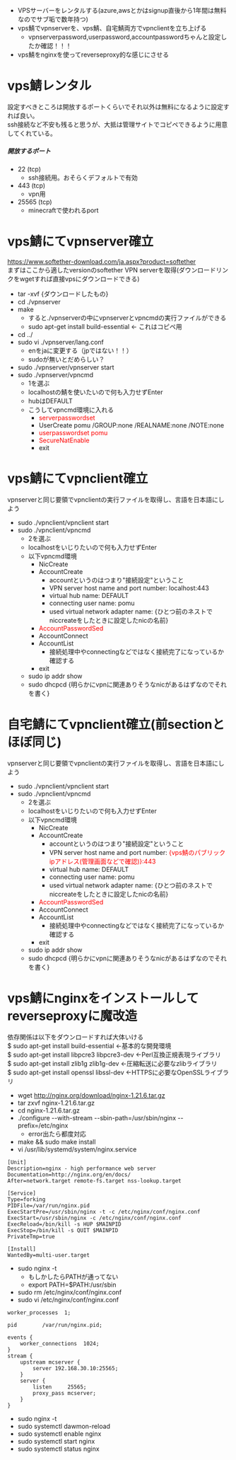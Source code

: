 <span style="color: red; "></span>
- VPSサーバーをレンタルする(azure,awsとかはsignup直後から1年間は無料なのでサブ垢で数年持つ)
- vps鯖でvpnserverを、vps鯖、自宅鯖両方でvpnclientを立ち上げる
    - vpnserverpassword,userpassword,accountpasswordちゃんと設定したか確認！！！
- vps鯖をnginxを使ってreverseproxy的な感じにさせる

# vps鯖レンタル
設定すべきところは開放するポートくらいでそれ以外は無料になるように設定すれば良い。<br>
ssh接続など不安も残ると思うが、大抵は管理サイトでコピペできるように用意してくれている。<br>
##### 開放するポート
- 22 (tcp)
    - ssh接続用。おそらくデフォルトで有効
- 443 (tcp)
    - vpn用
- 25565 (tcp)
    - minecraftで使われるport

# vps鯖にてvpnserver確立
https://www.softether-download.com/ja.aspx?product=softether<br>
まずはここから適したversionのsoftether VPN serverを取得(ダウンロードリンクをwgetすれば直接vpsにダウンロードできる)<br>
- tar -xvf {ダウンロードしたもの}
- cd ./vpnserver
- make
    - すると./vpnserverの中にvpnserverとvpncmdの実行ファイルができる
    - sudo apt-get install build-essential <- これはコピペ用
- cd ../
- sudo vi ./vpnserver/lang.conf
    - enをjaに変更する（jpではない！！）
    - sudoが無いとだめらしい？
- sudo ./vpnserver/vpnserver start
- sudo ./vpnserver/vpncmd
    - 1を選ぶ
    - localhostの鯖を使いたいので何も入力せずEnter
    - hubはDEFAULT
    - こうしてvpncmd環境に入れる
        - <span style="color: red; ">serverpasswordset</span>
        - UserCreate pomu /GROUP:none /REALNAME:none /NOTE:none
        - <span style="color: red; ">userpasswordset pomu</span>
        - <span style="color: red; ">SecureNatEnable</span>
        - exit

# vps鯖にてvpnclient確立
vpnserverと同じ要領でvpnclientの実行ファイルを取得し、言語を日本語にしよう
- sudo ./vpnclient/vpnclient start
- sudo ./vpnclient/vpncmd
    - 2を選ぶ
    - localhostをいじりたいので何も入力せずEnter
    - 以下vpncmd環境
        - NicCreate
        - AccountCreate
            - accountというのはつまり"接続設定"ということ
            - VPN server host name and port number: localhost:443
            - virtual hub name: DEFAULT
            - connecting user name: pomu
            - used virtual network adapter name: {ひとつ前のネストでniccreateをしたときに設定したnicの名前}
        - <span style="color: red; ">AccountPasswordSed</span>
        - AccountConnect
        - AccountList
            - 接続処理中やconnectingなどではなく接続完了になっているか確認する
        - exit
    - sudo ip addr show
    - sudo dhcpcd {明らかにvpnに関連ありそうなnicがあるはずなのでそれを書く}

# 自宅鯖にてvpnclient確立(前sectionとほぼ同じ)
vpnserverと同じ要領でvpnclientの実行ファイルを取得し、言語を日本語にしよう
- sudo ./vpnclient/vpnclient start
- sudo ./vpnclient/vpncmd
    - 2を選ぶ
    - localhostをいじりたいので何も入力せずEnter
    - 以下vpncmd環境
        - NicCreate
        - AccountCreate
            - accountというのはつまり"接続設定"ということ
            - VPN server host name and port number: <span style="color: red; ">{vps鯖のパブリックipアドレス(管理画面などで確認)}:443</span>
            - virtual hub name: DEFAULT
            - connecting user name: pomu
            - used virtual network adapter name: {ひとつ前のネストでniccreateをしたときに設定したnicの名前}
        - <span style="color: red; ">AccountPasswordSed</span>
        - AccountConnect
        - AccountList
            - 接続処理中やconnectingなどではなく接続完了になっているか確認する
        - exit
    - sudo ip addr show
    - sudo dhcpcd {明らかにvpnに関連ありそうなnicがあるはずなのでそれを書く}

# vps鯖にnginxをインストールしてreverseproxyに魔改造
依存関係は以下をダウンロードすれば大体いける<br>
$ sudo apt-get install build-essential	←基本的な開発環境<br>
$ sudo apt-get install libpcre3 libpcre3-dev	←Perl互換正規表現ライブラリ<br>
$ sudo apt-get install zlib1g zlib1g-dev	←圧縮転送に必要なzlibライブラリ<br>
$ sudo apt-get install openssl libssl-dev	←HTTPSに必要なOpenSSLライブラリ<br>
- wget http://nginx.org/download/nginx-1.21.6.tar.gz
- tar zxvf nginx-1.21.6.tar.gz
- cd nginx-1.21.6.tar.gz
- ./configure --with-stream --sbin-path=/usr/sbin/nginx --prefix=/etc/nginx
    - error出たら都度対応
- make && sudo make install
- vi /usr/lib/systemd/system/nginx.service
```
[Unit]
Description=nginx - high performance web server
Documentation=http://nginx.org/en/docs/
After=network.target remote-fs.target nss-lookup.target

[Service]
Type=forking
PIDFile=/var/run/nginx.pid
ExecStartPre=/usr/sbin/nginx -t -c /etc/nginx/conf/nginx.conf
ExecStart=/usr/sbin/nginx -c /etc/nginx/conf/nginx.conf
ExecReload=/bin/kill -s HUP $MAINPID
ExecStop=/bin/kill -s QUIT $MAINPID
PrivateTmp=true

[Install]
WantedBy=multi-user.target
```
- sudo nginx -t
    - もしかしたらPATHが通ってない
    - export PATH=$PATH:/usr/sbin
- sudo rm /etc/nginx/conf/nginx.conf
- sudo vi /etc/nginx/conf/nginx.conf
```
worker_processes  1;

pid        /var/run/nginx.pid;

events {
    worker_connections  1024;
}
stream {
    upstream mcserver {
        server 192.168.30.10:25565;
    }
    server {
        listen     25565;
        proxy_pass mcserver;
    }
}
```
- sudo nginx -t
- sudo systemctl dawmon-reload
- sudo systemctl enable nginx
- sudo systemctl start nginx
- sudo systemctl status nginx
